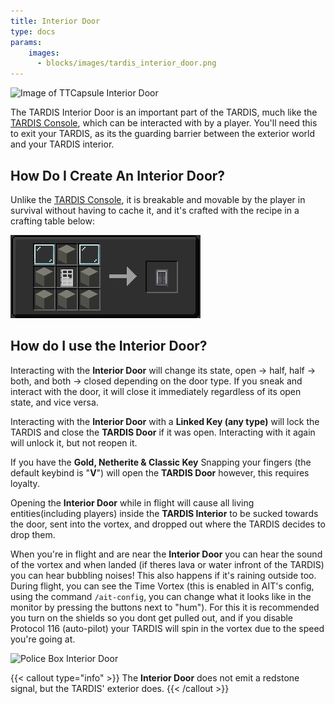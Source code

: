 ```yaml
---
title: Interior Door
type: docs
params:
    images:
      - blocks/images/tardis_interior_door.png
---
```


![Image of TTCapsule Interior Door](images/tardis_interior_door.png)

The TARDIS Interior Door is an important part of the TARDIS, much like the [TARDIS Console](../console), which can be interacted with by a player. You'll need this to exit your TARDIS, as its the guarding barrier between the exterior world and your TARDIS interior.

## How Do I Create An Interior Door?
Unlike the [TARDIS Console](../console), it is breakable and movable by the player in survival without having to cache it, and it's crafted with the recipe in a crafting table below:

![TARDIS Interior Door Recipe](images/interior_door/recipe.png)

## How do I use the Interior Door?
Interacting with the **Interior Door** will change its state, open -> half, half -> both, and both -> closed depending on the door type. If you sneak and interact with the door, it will close it immediately regardless of its open state, and vice versa.

Interacting with the **Interior Door** with a **Linked Key (any type)** will lock the TARDIS and close the **TARDIS Door** if it was open. Interacting with it again will unlock it, but not reopen it.

If you have the **Gold, Netherite & Classic Key** Snapping your fingers (the default keybind is "**V**") will open the **TARDIS Door** however, this requires loyalty.

Opening the **Interior Door** while in flight will cause all living entities(including players) inside the **TARDIS Interior** to be sucked towards the door, sent into the vortex, and dropped out where the TARDIS decides to drop them.

When you're in flight and are near the **Interior Door** you can hear the sound of the vortex and when landed (if theres lava or water infront of the TARDIS) you can hear bubbling noises! This also happens if it's raining outside too. During flight, you can see the Time Vortex (this is enabled in AIT's config, using the command `/ait-config`, you can change what it looks like in the monitor by pressing the buttons next to "hum"). For this it is recommended you turn on the shields so you dont get pulled out, and if you disable Protocol 116 (auto-pilot) your TARDIS will spin in the vortex due to the speed you're going at.

![Police Box Interior Door](images/interior_door/policebox_interior_door.png)

{{< callout type="info" >}}
  The **Interior Door** does not emit a redstone signal, but the TARDIS' exterior does.
{{< /callout >}}
